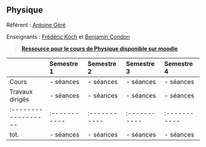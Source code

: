 ## Physique

Référent : [Antoine Géré](mailto:a.gere@istom.fr)

Enseignants : [Frédéric Koch](mailto:f.koch-ext@istom.fr) et [Benjamin Condon](mailto:b.condon@istom.fr)

> [**Ressource pour le cours de Physique disponible sur moodle**](https://moodle.istom.fr/login/index.php)

|                   | Semestre 1 | Semestre 2 | Semestre 3 | Semestre 4 |
|:------------------|:-----------|:-----------|:-----------|:-----------|
| Cours             | - séances  | - séances  | - séances  | - séances  |
| Travaux dirigés   | - séances  | - séances  | - séances  | - séances  |
|:------------------|:-----------|:-----------|:-----------|:-----------|
| tot.              | - séances  | - séances  | - séances  | - séances  |